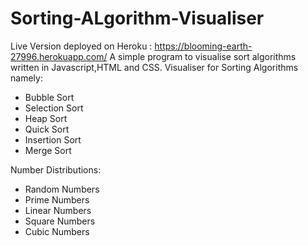 # Sorting-ALgorithm-Visualiser
Live Version deployed on Heroku : https://blooming-earth-27996.herokuapp.com/
A simple program to visualise sort algorithms written in Javascript,HTML and CSS.
Visualiser for Sorting Algorithms namely:

- Bubble Sort
- Selection Sort
- Heap Sort
- Quick Sort
- Insertion Sort
- Merge Sort

Number Distributions:
- Random Numbers
- Prime Numbers
- Linear Numbers
- Square Numbers
- Cubic Numbers
